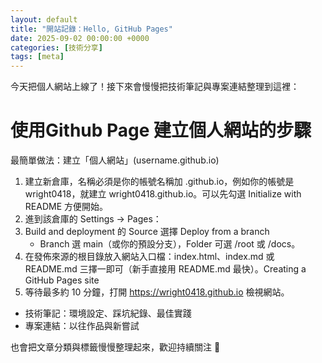 ```yaml
---
layout: default
title: "開站記錄：Hello, GitHub Pages"
date: 2025-09-02 00:00:00 +0000
categories: [技術分享]
tags: [meta]
---
```


今天把個人網站上線了！接下來會慢慢把技術筆記與專案連結整理到這裡：

# 使用Github Page 建立個人網站的步驟
最簡單做法：建立「個人網站」(username.github.io)

1. 建立新倉庫，名稱必須是你的帳號名稱加 .github.io，例如你的帳號是 wright0418，就建立 wright0418.github.io。可以先勾選 Initialize with README 方便開始。
2. 進到該倉庫的 Settings → Pages：
3. Build and deployment 的 Source 選擇 Deploy from a branch
    - Branch 選 main（或你的預設分支），Folder 可選 /root 或 /docs。
4. 在發佈來源的根目錄放入網站入口檔：index.html、index.md 或 README.md 三擇一即可（新手直接用 README.md 最快）。Creating a GitHub Pages site
5. 等待最多約 10 分鐘，打開 https://wright0418.github.io 檢視網站。


- 技術筆記：環境設定、踩坑紀錄、最佳實踐
- 專案連結：以往作品與新嘗試

也會把文章分類與標籤慢慢整理起來，歡迎持續關注 🙌